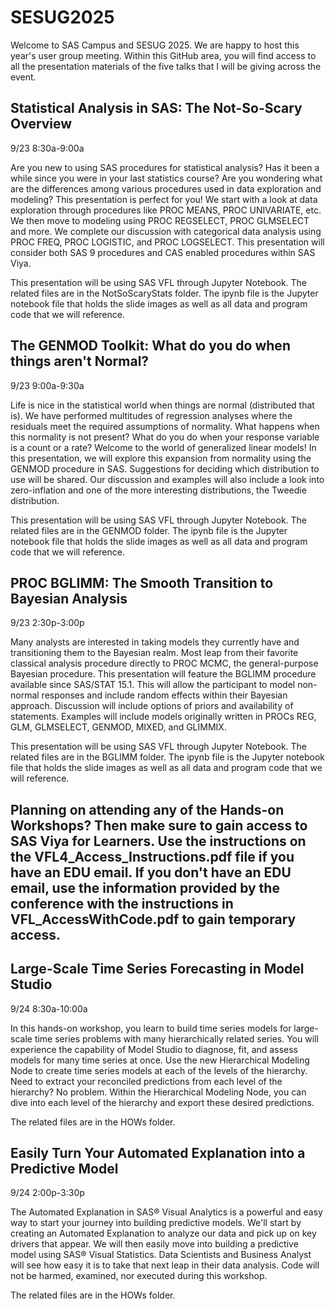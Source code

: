 # SESUG2025
Welcome to SAS Campus and SESUG 2025. We are happy to host this year's user group meeting. Within this GitHub area, you will find access to all the presentation materials of the five talks that I will be giving across the event.

## Statistical Analysis in SAS: The Not-So-Scary Overview
9/23  8:30a-9:00a

Are you new to using SAS procedures for statistical analysis? Has it been a while since you were in your last statistics course? Are you wondering what are the differences among various procedures used in data exploration and modeling? This presentation is perfect for you! We start with a look at data exploration through procedures like PROC MEANS, PROC UNIVARIATE, etc. We then move to modeling using PROC REGSELECT, PROC GLMSELECT and more. We complete our discussion with categorical data analysis using PROC FREQ, PROC LOGISTIC, and PROC LOGSELECT. This presentation will consider both SAS 9 procedures and CAS enabled procedures within SAS Viya.

This presentation will be using SAS VFL through Jupyter Notebook. The related files are in the NotSoScaryStats folder. The ipynb file is the Jupyter notebook file that holds the slide images as well as all data and program code that we will reference.

## The GENMOD Toolkit: What do you do when things aren't Normal?
9/23   9:00a-9:30a

Life is nice in the statistical world when things are normal (distributed that is). We have performed multitudes of regression analyses where the residuals meet the required assumptions of normality. What happens when this normality is not present? What do you do when your response variable is a count or a rate? Welcome to the world of generalized linear models! In this presentation, we will explore this expansion from normality using the GENMOD procedure in SAS. Suggestions for deciding which distribution to use will be shared. Our discussion and examples will also include a look into zero-inflation and one of the more interesting distributions, the Tweedie distribution.

This presentation will be using SAS VFL through Jupyter Notebook. The related files are in the GENMOD folder. The ipynb file is the Jupyter notebook file that holds the slide images as well as all data and program code that we will reference.

## PROC BGLIMM: The Smooth Transition to Bayesian Analysis
9/23   2:30p-3:00p

Many analysts are interested in taking models they currently have and transitioning them to the Bayesian realm. Most leap from their favorite classical analysis procedure directly to PROC MCMC, the general-purpose Bayesian procedure. This presentation will feature the BGLIMM procedure available since SAS/STAT 15.1. This will allow the participant to model non-normal responses and include random effects within their Bayesian approach. Discussion will include options of priors and availability of statements. Examples will include models originally written in PROCs REG, GLM, GLMSELECT, GENMOD, MIXED, and GLIMMIX.

This presentation will be using SAS VFL through Jupyter Notebook. The related files are in the BGLIMM folder. The ipynb file is the Jupyter notebook file that holds the slide images as well as all data and program code that we will reference.

## Planning on attending any of the Hands-on Workshops? Then make sure to gain access to SAS Viya for Learners. Use the instructions on the VFL4_Access_Instructions.pdf file if you have an EDU email. If you don't have an EDU email, use the information provided by the conference with the instructions in VFL_AccessWithCode.pdf to gain temporary access.

## Large-Scale Time Series Forecasting in Model Studio
9/24  8:30a-10:00a

In this hands-on workshop, you learn to build time series models for large-scale time series problems with many hierarchically related series. You will experience the capability of Model Studio to diagnose, fit, and assess models for many time series at once. Use the new Hierarchical Modeling Node to create time series models at each of the levels of the hierarchy. Need to extract your reconciled predictions from each level of the hierarchy? No problem. Within the Hierarchical Modeling Node, you can dive into each level of the hierarchy and export these desired predictions.  

The related files are in the HOWs folder.

## Easily Turn Your Automated Explanation into a Predictive Model
9/24  2:00p-3:30p

The Automated Explanation in SAS® Visual Analytics is a powerful and easy way to start your journey into building predictive models. We'll start by creating an Automated Explanation to analyze our data and pick up on key drivers that appear. We will then easily move into building a predictive model using SAS® Visual Statistics. Data Scientists and Business Analyst will see how easy it is to take that next leap in their data analysis. Code will not be harmed, examined, nor executed during this workshop.

The related files are in the HOWs folder.

